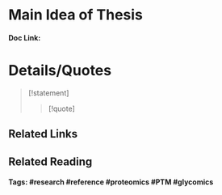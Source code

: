 # Main Idea of Thesis


#### Doc Link: 

# Details/Quotes
> [!statement] 
> 
> >[!quote]

## Related Links

## Related Reading



#### Tags: #research #reference #proteomics #PTM #glycomics 